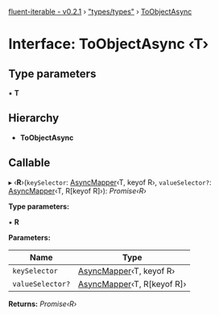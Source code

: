 [fluent-iterable - v0.2.1](../README.md) › ["types/types"](../modules/_types_types_.md) › [ToObjectAsync](_types_types_.toobjectasync.md)

# Interface: ToObjectAsync ‹**T**›

## Type parameters

▪ **T**

## Hierarchy

* **ToObjectAsync**

## Callable

▸ ‹**R**›(`keySelector`: [AsyncMapper](_types_types_.asyncmapper.md)‹T, keyof R›, `valueSelector?`: [AsyncMapper](_types_types_.asyncmapper.md)‹T, R[keyof R]›): *Promise‹R›*

**Type parameters:**

▪ **R**

**Parameters:**

Name | Type |
------ | ------ |
`keySelector` | [AsyncMapper](_types_types_.asyncmapper.md)‹T, keyof R› |
`valueSelector?` | [AsyncMapper](_types_types_.asyncmapper.md)‹T, R[keyof R]› |

**Returns:** *Promise‹R›*
